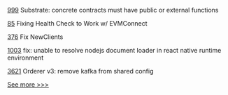 
[999](https://github.com/hyperledger/solang/pull/999) Substrate: concrete contracts must have public or external functions

[85](https://github.com/hyperledger/firefly-tokens-erc20-erc721/pull/85) Fixing Health Check to Work w/ EVMConnect

[376](https://github.com/hyperledger-labs/go-perun/pull/376) Fix NewClients

[1003](https://github.com/hyperledger/aries-framework-javascript/pull/1003) fix: unable to resolve nodejs document loader in react native runtime environment

[3621](https://github.com/hyperledger/fabric/pull/3621) Orderer v3: remove kafka from shared config


[See more >>>](https://start-here.hyperledger.org/pull-requests)

